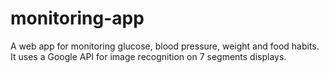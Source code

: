 # monitoring-app
A web app for monitoring glucose, blood pressure, weight and food habits. It uses a Google API for image recognition on 7 segments displays.
